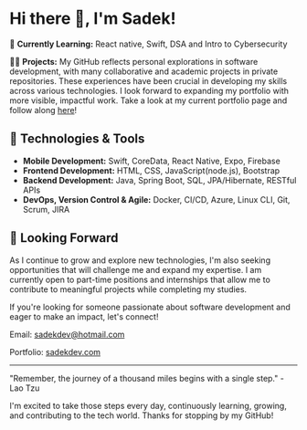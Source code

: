 # Hi there 👋, I'm Sadek!

🌱 **Currently Learning:** React native, Swift, DSA and Intro to Cybersecurity

👨‍💻 **Projects:** My GitHub reflects personal explorations in software development, with many collaborative and academic projects in private repositories. These experiences have been crucial in developing my skills across various technologies. I look forward to expanding my portfolio with more visible, impactful work. Take a look at my current portfolio page and follow along [here](https://sadekdev.com)! 



## 🔧 Technologies & Tools
- **Mobile Development:** Swift, CoreData, React Native, Expo, Firebase
- **Frontend Development:** HTML, CSS, JavaScript(node.js), Bootstrap
- **Backend Development:** Java, Spring Boot, SQL, JPA/Hibernate, RESTful APIs
- **DevOps, Version Control & Agile:** Docker, CI/CD, Azure, Linux CLI, Git, Scrum, JIRA

## 🔭 **Looking Forward**
As I continue to grow and explore new technologies, I'm also seeking opportunities that will challenge me and expand my expertise. I am currently open to part-time positions and internships that allow me to contribute to meaningful projects while completing my studies.

If you're looking for someone passionate about software development and eager to make an impact, let's connect!

Email: sadekdev@hotmail.com

Portfolio: [sadekdev.com](https://sadekdev.com)

---

"Remember, the journey of a thousand miles begins with a single step." - Lao Tzu

I'm excited to take those steps every day, continuously learning, growing, and contributing to the tech world. Thanks for stopping by my GitHub!

